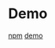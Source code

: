 # Demo

[npm](https://www.npmjs.com/package/google-map-tooltips-svelte)
[demo](https://google-map-tooltips-svelte-demo.netlify.app/)
